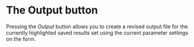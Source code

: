 # The Output button

Pressing the _Output_ button allows you to create a revised output file
for the currently highlighted saved results set using the current
parameter settings on the form.
